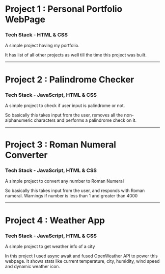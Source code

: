 <h1>Project 1 : Personal Portfolio WebPage</h1>
<h3>Tech Stack - HTML & CSS</h3>
<p>A simple project having my portfolio.</p>
<p>It has list of all other projects as well till the time this project was built.</p>

<hr></hr>

<h1>Project 2 : Palindrome Checker</h1>
<h3>Tech Stack - JavaScript, HTML & CSS</h3>
<p>A simple project to check if user input is palindrome or not.</p>
<p>So basically this takes input from the user, removes all the non-alphanumeric characters and performs a palindrome check on it.</p>

<hr></hr>

<h1>Project 3 : Roman Numeral Converter</h1>
<h3>Tech Stack - JavaScript, HTML & CSS</h3>
<p>A simple project to convert any number to Roman Numeral</p>
<p>So basically this takes input from the user, and responds with Roman numeral. Warnings if number is less than 1 and greater than 4000</p>

<hr></hr>

<h1>Project 4 : Weather App</h1>
<h3>Tech Stack - JavaScript, HTML & CSS</h3>
<p>A simple project to get weather info of a city</p>
<p>In this project I used async await and fused OpenWeather API to power this webpage. It shows stats like current temperature, city, humidity, wind speed and dynamic weather icon.</p>


